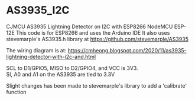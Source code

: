 # AS3935_I2C
CJMCU AS3935 Lightning Detector on I2C with ESP8266 NodeMCU ESP-12E
This code is for ESP8266 and uses the Arduino IDE
It also uses stevemarple's AS3935.h library at
https://github.com/stevemarple/AS3935

The wiring diagram is at:
https://cmheong.blogspot.com/2020/11/as3935-lightning-detector-with-i2c-and.html

SCL to D1/GPIO5, MISO to D2/GPIO4, and VCC is 3V3.  
SI, A0 and A1 on the AS3935 are tied to 3.3V
    
Slight changes has been made to stevemarple's library to add a 'calibrate' function   
